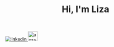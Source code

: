 <div align="center">
<h1 align="center">Hi, I'm Liza</h1>
</div>

<br />
<br />
<a href="https://linkedin.com/in/liza-strappini-santilli" target="_blank">
  <img src=https://img.shields.io/badge/linkedin-%2300acee.svg?color=405DE6&style=for-the-badge&logo=linkedin&logoColor=white alt=linkedin style="margin-bottom: 5px;" />
</a>
<a href="mailto:lizastrappini99@gmail.com" target="blank">
  <img src="https://img.shields.io/badge/gmail-EA4335.svg?style=for-the-badge&logo=gmail&logoColor=white" alt="azzar" height="30"/>
</a>
  
